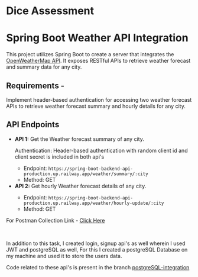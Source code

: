 # Dice Assessment

<div>
<h1>Spring Boot Weather API Integration</h1>
    <p>This project utilizes Spring Boot to create a server that integrates the <a href="https://openweathermap.org/api">OpenWeatherMap API</a>. It exposes RESTful APIs to retrieve weather forecast and summary data for any city.</p>
    <h2>Requirements - </h2>
    <p>Implement header-based authentication for accessing two weather forecast APIs to retrieve weather forecast summary and hourly details for any city.</p>
    <h2>API Endpoints</h2>
    <ul>
        <li><strong>API 1:</strong> Get the Weather forecast summary of any city.</li>
        <p>Authentication: Header-based authentication with random client id and client secret is included in both api's</p>
        <ul>
            <li>Endpoint: <code>https://spring-boot-backend-api-production.up.railway.app/weather/summary/:city</code></li>
            <li>Method: GET</li>
        </ul>
        <li><strong>API 2:</strong> Get hourly Weather forecast details of any city.</li>
        <ul>
            <li>Endpoint: <code>https://spring-boot-backend-api-production.up.railway.app/weather/hourly-update/:city</code></li>
            <li>Method: GET</li>
        </ul>
    </ul>
    <p>For Postman Collection Link - <a href="https://drive.google.com/file/d/1dKdYeAZy2SpSSsy-YJ6cRdTNwl6yxgA4/view?usp=sharing">Click Here</a></p>
    <br/>
    <p>In addition to this task, I created login, signup api's as well wherein I used JWT and postgreSQL as well, For this I created a postgreSQL Database on my machine and used it to store the users data.</p>
    <p>Code related to these api's is present in the branch <a href="https://github.com/manas-04/spring-boot-backend-api/tree/postgreSQL-integration">postgreSQL-integration</a></p>
</div>

